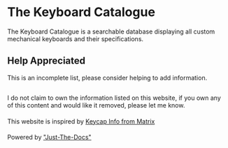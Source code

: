 # The Keyboard Catalogue

The Keyboard Catalogue is a searchable database displaying all custom mechanical
keyboards and their specifications.

## Help Appreciated

This is an incomplete list, please consider helping to add information.

##
I do not claim to own the information listed on this website, if you own any of this content and would like it removed, please let me know.
####
This website is inspired by [Keycap Info from Matrix](https://https://matrixzj.github.io/)
####
Powered by ["Just-The-Docs"](https://github.com/just-the-docs/just-the-docs)

